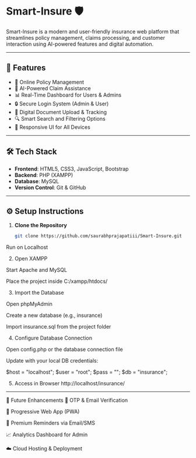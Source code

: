 # Smart-Insure 🛡️

Smart-Insure is a modern and user-friendly insurance web platform that streamlines policy management, claims processing, and customer interaction using AI-powered features and digital automation.

---

## 🚀 Features

- 📝 Online Policy Management
- 🤖 AI-Powered Claim Assistance
- 📊 Real-Time Dashboard for Users & Admins
- 🔒 Secure Login System (Admin & User)
- 📁 Digital Document Upload & Tracking
- 🔍 Smart Search and Filtering Options
- 📱 Responsive UI for All Devices

---

## 🛠️ Tech Stack

- **Frontend**: HTML5, CSS3, JavaScript, Bootstrap
- **Backend**: PHP (XAMPP)
- **Database**: MySQL
- **Version Control**: Git & GitHub

---

## ⚙️ Setup Instructions

1. **Clone the Repository**
   ```bash
   git clone https://github.com/saurabhprajapatiii/Smart-Insure.git
Run on Localhost

2. Open XAMPP

Start Apache and MySQL

Place the project inside C:/xampp/htdocs/

3. Import the Database

Open phpMyAdmin

Create a new database (e.g., insurance)

Import insurance.sql from the project folder

4.  Configure Database Connection

Open config.php or the database connection file

Update with your local DB credentials:

$host = "localhost";
$user = "root";
$pass = "";
$db   = "insurance";

5.  Access in Browser
   http://localhost/insurance/
---

📌 Future Enhancements
🔐 OTP & Email Verification

📱 Progressive Web App (PWA)

📅 Premium Reminders via Email/SMS

📈 Analytics Dashboard for Admin

☁️ Cloud Hosting & Deployment



